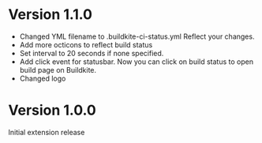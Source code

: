 # Version 1.1.0

+ Changed YML filename to .buildkite-ci-status.yml Reflect your changes.
+ Add more octicons to reflect build status
+ Set interval to 20 seconds if none specified.
+ Add click event for statusbar. Now you can click on build status to open build page on Buildkite.
+ Changed logo

# Version 1.0.0

Initial extension release
